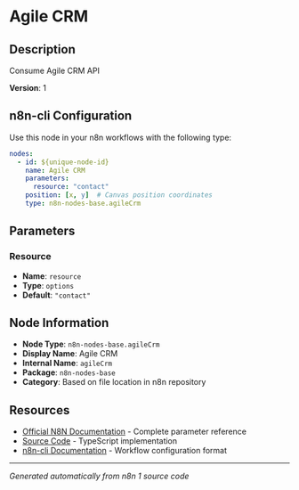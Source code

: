 # Agile CRM

## Description

Consume Agile CRM API

**Version**: 1

## n8n-cli Configuration

Use this node in your n8n workflows with the following type:

```yaml
nodes:
  - id: ${unique-node-id}
    name: Agile CRM
    parameters:
      resource: "contact"
    position: [x, y]  # Canvas position coordinates
    type: n8n-nodes-base.agileCrm
```

## Parameters

### Resource

- **Name**: `resource`
- **Type**: `options`
- **Default**: `"contact"`


## Node Information

- **Node Type**: `n8n-nodes-base.agileCrm`
- **Display Name**: Agile CRM
- **Internal Name**: `agileCrm`
- **Package**: `n8n-nodes-base`
- **Category**: Based on file location in n8n repository

## Resources

- [Official N8N Documentation](https://docs.n8n.io/integrations/builtin/app-nodes/n8n-nodes-base.agilecrm/) - Complete parameter reference
- [Source Code](https://github.com/n8n-io/n8n/blob/master/packages/nodes-base/nodes/AgileCrm/AgileCrm.node.ts) - TypeScript implementation
- [n8n-cli Documentation](https://github.com/edenreich/n8n-cli) - Workflow configuration format

---
*Generated automatically from n8n 1 source code*
